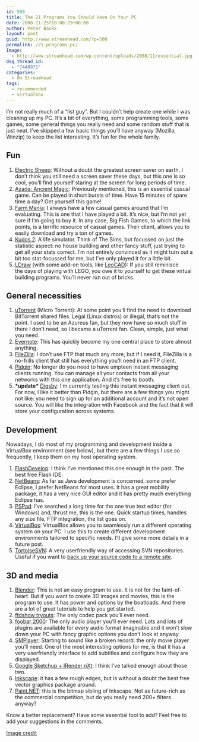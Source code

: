 ```yaml
---
id: 508
title: The 21 Programs You Should Have On Your PC
date: 2008-11-25T10:00:29+00:00
author: Peter Backx
layout: post
guid: http://www.streamhead.com/?p=508
permalink: /21-programs-pc/
Image:
  - http://www.streamhead.com/wp-content/uploads/2008/11/essential.jpg
dsq_thread_id:
  - "7448971"
categories:
  - On Streamhead
tags:
  - recommended
  - virtualbox
---
```

I&#8217;m not really much of a &#8220;list guy&#8221;. But I couldn&#8217;t help create one while I was cleaning up my PC. It&#8217;s a bit of everything, some programming tools, some games, some general things you really need and some random stuff that is just neat. I&#8217;ve skipped a few basic things you&#8217;ll have anyway (Mozilla, Winzip) to keep the list interesting. It&#8217;s fun for the whole family.

## Fun

  1. <a title="the electric sheep screen-saver" href="http://www.electricsheep.org/" target="_blank">Electric Sheep</a>: Without a doubt the greatest screen saver on earth. I don&#8217;t think you still need a screen saver these days, but this one is so cool, you&#8217;ll find yourself staring at the screen for long periods of time.
  2. <a title="If You Don't Try Ancient Magic Now, You'll Hate Yourself Later" href="http://www.streamhead.com/ancient-magic-hate/" target="_blank">Azada: Ancient Magic</a>: Previously mentioned, this is an essential casual game. Can be played in short bursts of time. Have 15 minutes of spare time a day? Get yourself this game!
  3. <a title="Farm Mania Game Download" href="http://www.bigfishgames.com/download-games/4307/farm-mania/index.html" target="_blank">Farm Mania</a>: I always have a few casual games around that I&#8217;m evaluating. This is one that I have played a bit. It&#8217;s nice, but I&#8217;m not yet sure if I&#8217;m going to buy it. In any case, Big Fish Games, to which the link points, is a terrific resource of casual games. Their client, allows you to easily download and try a ton of games.
  4. <a title="Kudos 2" href="http://www.positech.co.uk/kudos2/" target="_blank">Kudos 2</a>: A life simulator. Think of The Sims, but focussed on just the statistic aspect: no house building and other fancy stuff, just trying to get all your stats correct. I&#8217;m not entirely convinced as it might turn out a bit too stat-focussed for me, but I&#8217;ve only played it for a little bit.
  5. <a title="LDraw.org" href="http://www.ldraw.org/" target="_blank">LDraw</a> (with some add-on tools, like <a title="LeoCAD Homepage" href="http://leocad.org/" target="_blank">LeoCAD</a>): If you still reminisce the days of playing with LEGO, you owe it to yourself to get these virtual building programs. You&#8217;ll never run out of bricks.

## General necessities

  1. <a title="uTorrent - The Lightweight and Efficient BitTorrent Client" href="http://www.utorrent.com/" target="_blank">uTorrent</a> (Micro Torrent): At some point you&#8217;ll find the need to download BitTorrent shared files. Legal (Linux distros) or illegal, that&#8217;s not the point. I used to be an Azureus fan, but they now have so much stuff in there I don&#8217;t need, so I became a uTorrent fan. Clean, simple, just what you need.
  2. <a title="Evernote - remeber everything" href="http://www.streamhead.com/evernote-remember-everything/" target="_blank">Evernote</a>: This has quickly become my one central place to store almost anything.
  3. <a title="FileZilla - The free FTP solution" href="http://filezilla-project.org/" target="_blank">FileZilla</a>: I don&#8217;t use FTP that much any more, but if I need it, FileZilla is a no-frills client that still has everything you&#8217;ll need in an FTP client.
  4. <a title="Pidgin" href="http://www.pidgin.im/download/" target="_blank">Pidgin</a>: No longer do you need to have umpteen instant messaging clients running. You can manage all your contacts from all your networks with this one application. And it&#8217;s free to booth.
  5. **\*update\*** <a title="Digsby = IM + Email + social networks" href="http://www.digsby.com/" target="_blank">Digsby</a>: I&#8217;m currently testing this instant messaging client out. For now, I like it better than Pidgin, but there are a few things you might not like: you need to sign up for an additional account and it&#8217;s not open source. You will like the integration with Facebook and the fact that it will store your configuration across systems.

## Development

Nowadays, I do most of my programming and development inside a VirtualBox environment (see below), but there are a few things I use so frequently, I keep them on my host operating system.

  1. <a href="http://www.flashdevelop.org/community/" target="_blank">FlashDevelop</a>: I think I&#8217;ve mentioned this one enough in the past. The best free Flash IDE.
  2. <a title="Welcome to NetBeans" href="http://www.netbeans.org/" target="_blank">NetBeans</a>: As far as Java development is concerned, some prefer Eclipse, I prefer NetBeans for most uses. It has a great mobility package, it has a very nice GUI editor and it has pretty much everything Eclipse has.
  3. <a title="PSPad - freeware unicode developer editor" href="http://www.pspad.com/" target="_blank">PSPad</a>: I&#8217;ve searched a long time for the one true text editor (for Windows) and, thrust me, this is the one. Quick startup times, handles any size file, FTP integration, the list goes on.
  4. <a title="VirtualBox" href="http://www.virtualbox.org/" target="_blank">VirtualBox</a>: VirtualBox allows you to seamlessly run a different operating system on your PC. I use this to create different development environments tailored to specific needs. I&#8217;ll give some more details in a future post.
  5. <a title="TortoiseSVN" href="http://tortoisesvn.tigris.org/" target="_blank">TortoiseSVN</a>: A very userfriendly way of accessing SVN repositories. Useful if you want to <a title="All Coding Secrets Exposed" href="http://www.streamhead.com/coding-secrets-exposed/" target="_blank">back up your source code to a remote site</a>.

## 3D and media

  1. <a title="blender.org" href="http://www.blender.org/" target="_blank">Blender</a>: This is not an easy program to use. It is not for the faint-of-heart. But if you want to create 3D images and movies, this is the program to use. It has power and options by the boatloads. And there are a lot of great tutorials to help you get started.
  2. <a title="ffdshow tryouts" href="http://ffdshow-tryout.sourceforge.net/" target="_blank">ffdshow tryouts</a>: The only codec pack you&#8217;ll ever need.
  3. <a title="foobar2000" href="http://www.foobar2000.org/" target="_blank">foobar 2000</a>: The only audio player you&#8217;ll ever need. Lots and lots of plugins are available for every audio format imaginable and it won&#8217;t slow down your PC with fancy graphic options you don&#8217;t look at anyway.
  4. <a title="SMPlayer" href="http://smplayer.sourceforge.net/" target="_blank">SMPlayer</a>: Starting to sound like a broken record: the only movie player you&#8217;ll need. One of the most interesting options for me, is that it has a very userfriendly interface to add subtitles and configure how they are displayed.
  5. <a title="Here is a Method That is Helping Homeowners Get a Sneak Peak at Their Remodelling Plans" href="http://www.streamhead.com/method-helping-homeowners-sneak-peak-remodeling-plans/" target="_blank">Google Sketchup + IRender nXt</a>: I think I&#8217;ve talked enough about those two.
  6. <a title="Inkscape. Draw Freely." href="http://www.inkscape.org/" target="_blank">Inkscape</a>: it has a few rough edges, but is without a doubt the best free vector graphics package around.
  7. <a title="Paint.NET - Free Software for Digital Photo Editing" href="http://www.getpaint.net/" target="_blank">Paint.NET</a>: this is the bitmap sibling of Inkscape. Not as future-rich as the commercial competition, but do you really need 200+ filters anyway?

Know a better replacement? Have some essential tool to add? Feel free to add your suggestions in the comments.

<a title="'Essential' black cinema  on Flickr" href="http://flickr.com/photos/phinphonephotos/163817502/" target="_blank">Image credit</a>

<!-- AddThis Advanced Settings generic via filter on the_content -->

<!-- AddThis Share Buttons generic via filter on the_content -->